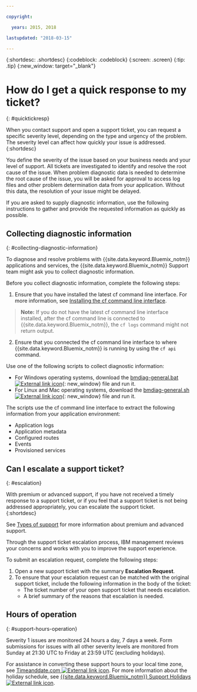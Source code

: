 ```yaml
---

copyright:

  years: 2015, 2018

lastupdated: "2018-03-15"

---
```


{:shortdesc: .shortdesc}
{:codeblock: .codeblock}
{:screen: .screen}
{:tip: .tip}
{:new_window: target="_blank"}


# How do I get a quick response to my ticket?
{: #quicktickresp}

When you contact support and open a support ticket, you can request a specific severity level, depending on the type and urgency of the problem. The severity level can affect how quickly your issue is addressed.
{:shortdesc}

You define the severity of the issue based on your business needs and your level of support. All tickets are investigated to identify and resolve the root cause of the issue. When problem diagnostic data is needed to determine the root cause of the issue, you will be asked for approval to access log files and other problem determination data from your application. Without this data, the resolution of your issue might be delayed.

If you are asked to supply diagnostic information, use the following instructions to gather and provide the requested information as quickly as possible.

## Collecting diagnostic information
{: #collecting-diagnostic-information}

To diagnose and resolve problems with {{site.data.keyword.Bluemix_notm}} applications and services, the {{site.data.keyword.Bluemix_notm}} Support team might ask you to collect diagnostic information.

Before you collect diagnostic information, complete the following steps:

1. Ensure that you have installed the latest cf command line interface. For more information, see [Installing the cf command line interface](/docs/starters/install_cli.html).
>**Note:** If you do not have the latest cf command line interface installed, after the cf command line is connected to {{site.data.keyword.Bluemix_notm}}, the `cf logs` command might not return output.
2. Ensure that you connected the cf command line interface to where {{site.data.keyword.Bluemix_notm}} is running by using the `cf api` command.

Use one of the following scripts to collect diagnostic information:

  * For Windows operating systems, download the [bmdiag-general.bat ![External link icon](../icons/launch-glyph.svg "External link icon")](http://bluemix-mustgather.mybluemix.net/mustgather/general/bmdiag-general.bat){: new_window} file and run it.
  * For Linux and Mac operating systems, download the [bmdiag-general.sh ![External link icon](../icons/launch-glyph.svg "External link icon")](http://bluemix-mustgather.mybluemix.net/mustgather/general/bmdiag-general.sh){: new_window} file and run it.

The scripts use the cf command line interface to extract the following information from your application environment:
  * Application logs
  * Application metadata
  * Configured routes
  * Events
  * Provisioned services

## Can I escalate a support ticket?
{: #escalation}

With premium or advanced support, if you have not received a timely response to a support ticket, or if you feel that a support ticket is not being addressed appropriately, you can escalate the support ticket.  
{:shortdesc}

See [Types of support](/docs/get-support/getstarttssup.html#typesofsupport) for more information about premium and advanced support.

Through the support ticket escalation process, IBM management reviews your concerns and works with you to improve the support experience.

To submit an escalation request, complete the following steps:
  1. Open a new support ticket with the summary **Escalation Request**.
  2. To ensure that your escalation request can be matched with the original support ticket, include the following information in the body of the ticket:
      * The ticket number of your open support ticket that needs escalation.
      * A brief summary of the reasons that escalation is needed.

## Hours of operation
{: #support-hours-operation}

Severity 1 issues are monitored 24 hours a day, 7 days a week. Form submissions for issues with all other severity levels are monitored from Sunday at 21:30 UTC to Friday at 23:59 UTC (excluding holidays).

For assistance in converting these support hours to your local time zone, see [Timeanddate.com ![External link icon](../icons/launch-glyph.svg "External link icon")](https://www.timeanddate.com). For more information about the holiday schedule, see [{{site.data.keyword.Bluemix_notm}} Support Holidays ![External link icon](../icons/launch-glyph.svg "External link icon")](http://ibm.biz/bluemixholidays).
